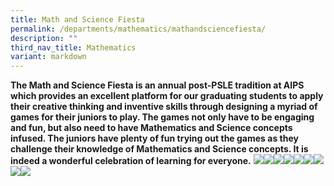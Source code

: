 ```yaml
---
title: Math and Science Fiesta
permalink: /departments/mathematics/mathandsciencefiesta/
description: ""
third_nav_title: Mathematics
variant: markdown
---
```


**The Math and Science Fiesta is an annual post-PSLE tradition at AIPS which provides an excellent platform for our graduating students to apply their creative thinking and inventive skills through designing a myriad of games for their juniors to play. The games not only have to be engaging and fun, but also need to have Mathematics and Science concepts infused. The juniors have plenty of fun trying out the games as they challenge their knowledge of Mathematics and Science concepts. It is indeed a wonderful celebration of learning for everyone.**
![](/images/1.jpg)![](/images/2.jpg)![](/images/3.jpg)![](/images/4.jpg)![](/images/5.jpg)![](/images/6.jpg)![](/images/7.jpg)![](/images/8.jpg)![](/images/9.jpg)
